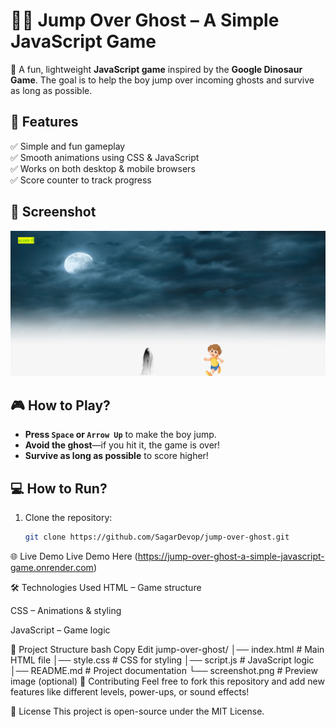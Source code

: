 # 🏃‍♂️ Jump Over Ghost – A Simple JavaScript Game

👻 A fun, lightweight **JavaScript game** inspired by the **Google Dinosaur Game**. The goal is to help the boy jump over incoming ghosts and survive as long as possible.  

## 🚀 Features  
✅ Simple and fun gameplay  
✅ Smooth animations using CSS & JavaScript  
✅ Works on both desktop & mobile browsers  
✅ Score counter to track progress  

## 📸 Screenshot 
![Game Preview](./screenshot.png.png)

 

## 🎮 How to Play?  
- **Press `Space` or `Arrow Up`** to make the boy jump.  
- **Avoid the ghost**—if you hit it, the game is over!  
- **Survive as long as possible** to score higher!  

## 💻 How to Run?  
1. Clone the repository:  
   ```bash
   git clone https://github.com/SagarDevop/jump-over-ghost.git

🌐 Live Demo
Live Demo Here (https://jump-over-ghost-a-simple-javascript-game.onrender.com)

🛠 Technologies Used
HTML – Game structure

CSS – Animations & styling

JavaScript – Game logic

📌 Project Structure
bash
Copy
Edit
jump-over-ghost/
│── index.html      # Main HTML file
│── style.css       # CSS for styling
│── script.js       # JavaScript logic
│── README.md       # Project documentation
└── screenshot.png  # Preview image (optional)
🤝 Contributing
Feel free to fork this repository and add new features like different levels, power-ups, or sound effects!

📜 License
This project is open-source under the MIT License.   

   
